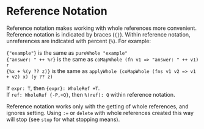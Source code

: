 # Reference Notation

Reference notation makes working with whole references more convenient.
Reference notation is indicated by braces (`{}`).
Within reference notation, unreferences are indicated with percent (`%`).
For example:

`{"example"}` is the same as `pureWhole "example"`  
`{"answer: " ++ %r}` is the same as `coMapWhole (fn v1 => "answer: " ++ v1) r`  
`{%x + %(y ?? z)}` is the same as `applyWhole (coMapWhole (fns v1 v2 => v1 + v2) x) (y ?? z)`

If `expr: T`, then `{expr}: WholeRef +T`.  
If `ref: WholeRef {-P,+Q}`, then `%(ref): Q` within reference notation.

Reference notation works only with the getting of whole references, and ignores setting.
Using `:=` or `delete` with whole references created this way will stop (see `stop` for what stopping means).
